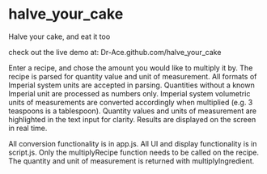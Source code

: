 halve_your_cake
===============

Halve your cake, and eat it too

check out the live demo at:
Dr-Ace.github.com/halve_your_cake

Enter a recipe, and chose the amount you would like to multiply it by.
The recipe is parsed for quantity value and unit of measurement.
All formats of Imperial system units are accepted in parsing.
Quantities without a known Imperial unit are processed as numbers only.
Imperial system volumetric units of measurements are converted accordingly when multiplied (e.g. 3 teaspoons is a tablespoon).
Quantity values and units of measurement are highlighted in the text input for clarity.
Results are displayed on the screen in real time.

All conversion functionality is in app.js. All UI and display functionality is in script.js.
Only the multiplyRecipe function needs to be called on the recipe. 
The quantity and unit of measurement is returned with multiplyIngredient.

